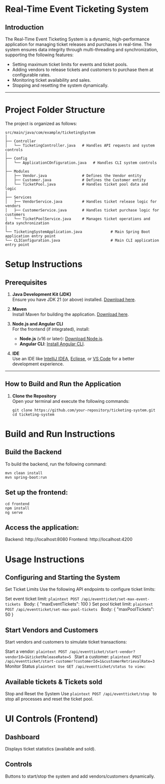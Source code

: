 # Real-Time Event Ticketing System

## Introduction
The Real-Time Event Ticketing System is a dynamic, high-performance application for managing ticket releases and purchases in real-time. The system ensures data integrity through multi-threading and synchronization, supporting the following features:
- Setting maximum ticket limits for events and ticket pools.
- Adding vendors to release tickets and customers to purchase them at configurable rates.
- Monitoring ticket availability and sales.
- Stopping and resetting the system dynamically.

---

# Project Folder Structure

The project is organized as follows:

```plaintext
src/main/java/com/example/ticketingSystem
│
├── Controller
│   └── TicketingController.java   # Handles API requests and system controls
│
├── Config
│   └── ApplicationCOnfiguration.java   # Handles CLI system controls
│
├── Modules
│   ├── Vendor.java                # Defines the Vendor entity
│   ├── Customer.java              # Defines the Customer entity
│   └── TicketPool.java            # Handles ticket pool data and logic
│
├── Services
│   ├── VendorService.java         # Handles ticket release logic for vendors
│   ├── CustomerService.java       # Handles ticket purchase logic for customers
│   └── TicketPoolService.java     # Manages ticket operations and data synchronization
│
└── TicketingSystemApplication.java             # Main Spring Boot application entry point
└── CLIConfiguration.java                       # Main CLI application entry point
```

# Setup Instructions

## Prerequisites

1. **Java Development Kit (JDK)**  
   Ensure you have JDK 21 (or above) installed. [Download here](https://www.oracle.com/java/technologies/javase-downloads.html).

2. **Maven**  
   Install Maven for building the application. [Download here](https://maven.apache.org/download.cgi).

3. **Node.js and Angular CLI**  
   For the frontend (if integrated), install:
   - **Node.js** (v16 or later): [Download Node.js](https://nodejs.org/).
   - **Angular CLI**: [Install Angular CLI](https://angular.io/cli).

4. **IDE**  
   Use an IDE like [IntelliJ IDEA](https://www.jetbrains.com/idea/), [Eclipse](https://www.eclipse.org/), or [VS Code](https://code.visualstudio.com/) for a better development experience.

---

## How to Build and Run the Application

1. **Clone the Repository**  
   Open your terminal and execute the following commands:

   ```plaintext
   git clone https://github.com/your-repository/ticketing-system.git
   cd ticketing-system
   ```
# Build and Run Instructions

## Build the Backend

To build the backend, run the following command:

```plaintext
mvn clean install
mvn spring-boot:run

```
## Set up the frontend:

```plaintext
cd frontend
npm install
ng serve
```

## Access the application:

Backend: http://localhost:8080
Frontend: http://localhost:4200

# Usage Instructions
## Configuring and Starting the System
Set Ticket Limits
Use the following API endpoints to configure ticket limits:

Set event ticket limit: ```plaintext POST /api/eventticket/set-max-event-tickets ```
Body: { "maxEventTickets": 100 }
Set pool ticket limit: ```plaintext POST /api/eventticket/set-max-pool-tickets ```
Body: { "maxPoolTickets": 50 }
## Start Vendors and Customers 
Start vendors and customers to simulate ticket transactions:

Start a vendor: ```plaintext POST /api/eventticket/start-vendor?vendorId=1&ticketReleaseRate=5 ```
Start a customer:  ```plaintext POST /api/eventticket/start-customer?customerId=1&customerRetrievalRate=3```
Monitor Status
```plaintext Use GET /api/eventticket/status to view:```

## Available tickets & Tickets sold
Stop and Reset the System
Use ```plaintext POST /api/eventticket/stop ``` to stop all processes and reset the ticket pool.

# UI Controls (Frontend) 
## Dashboard
Displays ticket statistics (available and sold).

## Controls
Buttons to start/stop the system and add vendors/customers dynamically.

